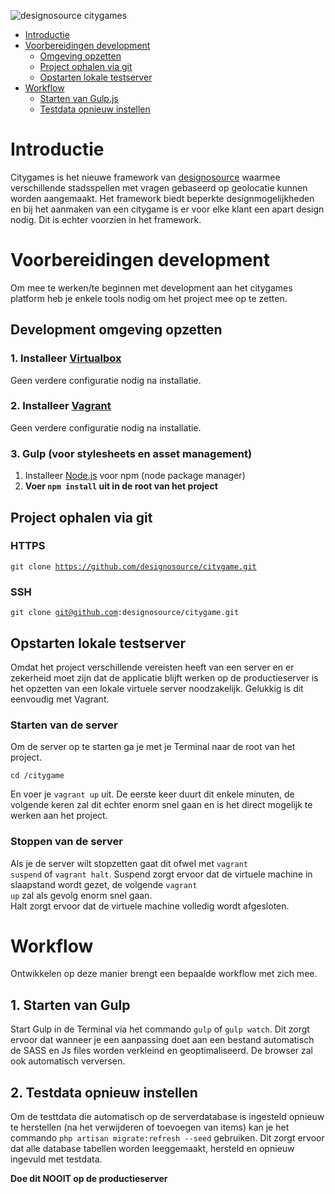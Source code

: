 ![designosource citygames](http://imgur.com/ERtRyoa.png)

* [Introductie](#introductie)
* [Voorbereidingen development](#voorbereidingen-development)
    * [Omgeving opzetten](#development-omgeving-opzetten)
    * [Project ophalen via git](#project-ophalen-via-git)
    * [Opstarten lokale testserver](#opstarten-lokale-testserver)
* [Workflow](#workflow)
    * [Starten van Gulp.js](#starten-van-gulp)
    * [Testdata opnieuw instellen](#testdata-opnieuw-instellen)

# Introductie
Citygames is het nieuwe framework van [designosource](http://designosource.be) waarmee verschillende
stadsspellen met vragen gebaseerd op geolocatie kunnen worden aangemaakt. Het framework biedt beperkte
designmogelijkheden en bij het aanmaken van een citygame is er voor elke klant een apart design nodig.
Dit is echter voorzien in het framework.


# Voorbereidingen development
Om mee te werken/te beginnen met development aan het citygames platform heb je enkele tools nodig
om het project mee op te zetten.

## Development omgeving opzetten
### 1. Installeer [Virtualbox](https://www.virtualbox.org/)
Geen verdere configuratie nodig na installatie.

### 2. Installeer [Vagrant](http://www.vagrantup.com/)
Geen verdere configuratie nodig na installatie.

### 3. Gulp (voor stylesheets en asset management)
1. Installeer [Node.js](http://nodejs.org/) voor npm (node package manager)
2. <b>Voer <code>npm install</code> uit in de root van het project</b>

## Project ophalen via git
### HTTPS
<code>git clone https://github.com/designosource/citygame.git</code>

### SSH
<code>git clone git@github.com:designosource/citygame.git</code>

## Opstarten lokale testserver
Omdat het project verschillende vereisten heeft van een server en er zekerheid moet zijn dat de applicatie
 blijft werken op de productieserver is het opzetten van een lokale virtuele server noodzakelijk. Gelukkig
 is dit eenvoudig met Vagrant.

### Starten van de server
 Om de server op te starten ga je met je Terminal naar de root van het project.

 <code>cd /citygame</code>

 En voer je <code>vagrant up</code> uit. De eerste keer duurt dit enkele minuten, de volgende keren zal dit
 echter enorm snel gaan en is het direct mogelijk te werken aan het project.

### Stoppen van de server

Als je de server wilt stopzetten gaat dit ofwel met <code>vagrant suspend</code> of <code>vagrant halt</code>.
Suspend zorgt ervoor dat de virtuele machine in slaapstand wordt gezet, de volgende <code>vagrant up</code> zal
als gevolg enorm snel gaan.<br>
Halt zorgt ervoor dat de virtuele machine volledig wordt afgesloten.

# Workflow

Ontwikkelen op deze manier brengt een bepaalde workflow met zich mee.

## 1. Starten van Gulp
Start Gulp in de Terminal via het commando <code>gulp</code> of <code>gulp watch</code>. Dit zorgt ervoor dat
wanneer je een aanpassing doet aan een bestand automatisch de SASS en Js files worden verkleind en
geoptimaliseerd. De browser zal ook automatisch verversen.

## 2. Testdata opnieuw instellen
Om de testtdata die automatisch op de serverdatabase is ingesteld opnieuw te herstellen (na het verwijderen of
toevoegen van items) kan je het commando <code>php artisan migrate:refresh --seed</code> gebruiken. Dit zorgt ervoor
dat alle database tabellen worden leeggemaakt, hersteld en opnieuw ingevuld met testdata.

<b>Doe dit NOOIT op de productieserver</b>

